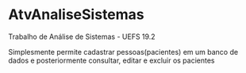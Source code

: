 # AtvAnaliseSistemas

Trabalho de Análise de Sistemas - UEFS 19.2

Simplesmente permite cadastrar pessoas(pacientes) em um banco de dados e posteriormente consultar, editar e excluir os pacientes
